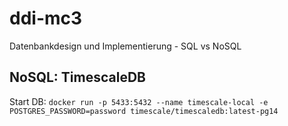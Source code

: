 # ddi-mc3
 Datenbankdesign und Implementierung - SQL vs NoSQL

## NoSQL: TimescaleDB

Start DB:
`docker run -p 5433:5432 --name timescale-local -e POSTGRES_PASSWORD=password timescale/timescaledb:latest-pg14`
